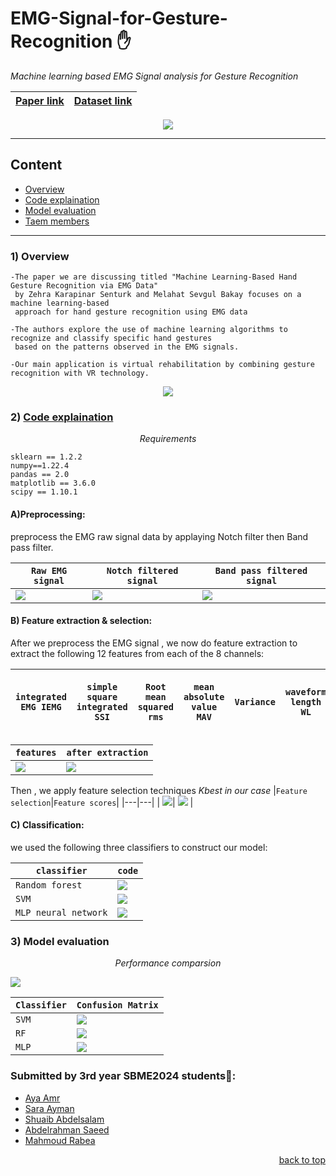 <div id = 'top'></div>

# EMG-Signal-for-Gesture-Recognition ✋
*Machine learning based  EMG Signal analysis for Gesture Recognition* 

<div align='center'>
  
|<a href='https://drive.google.com/file/d/1D-TNMB92HCPmb8BEV5W2UBFqL8hZzKN6/view?usp=share_link'>Paper link</a>|<a href='https://archive.ics.uci.edu/ml/datasets/EMG+data+for+gestures'>Dataset link</a>|
|---|---|

<img src ="https://github.com/SaraElwatany/EMG-Signal-for-Gesture-Recognition/blob/main/snaps/Handgesture.png">

</div> 

________________________________________________

## Content

* <a href='#overview'>Overview</a>
* <a href='#code'>Code explaination</a>
* <a href='#model'>Model evaluation</a>
* <a href='#team'>Taem members</a>

________________________________________________

<div id='overview'>
  
### 1) Overview
```
-The paper we are discussing titled "Machine Learning-Based Hand Gesture Recognition via EMG Data"
 by Zehra Karapinar Senturk and Melahat Sevgul Bakay focuses on a machine learning-based 
 approach for hand gesture recognition using EMG data

-The authors explore the use of machine learning algorithms to recognize and classify specific hand gestures
 based on the patterns observed in the EMG signals.

-Our main application is virtual rehabilitation by combining gesture recognition with VR technology. 
```
<div align='center'>

<img src ="https://github.com/SaraElwatany/EMG-Signal-for-Gesture-Recognition/blob/main/snaps/Poster.jpg">

</div>

</div> 


</div>

<div id='code'>
  
### 2) <a href='https://github.com/SaraElwatany/EMG-Signal-for-Gesture-Recognition/blob/main/CodeGuide.txt'>Code explaination</a>
  *<p align='center'>Requirements</p>*
```
sklearn == 1.2.2
numpy==1.22.4
pandas == 2.0
matplotlib == 3.6.0
scipy == 1.10.1  
``` 
#### A)Preprocessing:
preprocess the EMG raw signal data by applaying Notch filter then Band pass filter.

|`Raw EMG signal` | `Notch filtered signal` | `Band pass filtered signal` |
|---|---|----|
|<img src ='https://github.com/SaraElwatany/EMG-Signal-for-Gesture-Recognition/blob/main/snaps/rawsignal.png'>|<img src ='https://github.com/SaraElwatany/EMG-Signal-for-Gesture-Recognition/blob/main/snaps/notch.png'>|<img src ='https://github.com/SaraElwatany/EMG-Signal-for-Gesture-Recognition/blob/main/snaps/bandpass.png'>|
  
#### B) Feature extraction & selection:
After we preprocess the EMG signal , we now do feature extraction to extract the following 12 features from each of the 8 channels:

| `integrated EMG IEMG` | `simple square integrated SSI`| `Root mean squared rms` | `mean absolute value MAV` | `Variance` | `waveform length WL`| `peak to peak ptp` | `difference absolute mean value DAMV` | `difference absolute standard deviation value DASDV` | `Willison amplitude WAMP` | `min` | `max` |
|---|---|----|---|---|----|---|---|----| --- | --- | ----|

|`features`|`after extraction`|
|---|----|
|<img src ='https://github.com/SaraElwatany/EMG-Signal-for-Gesture-Recognition/blob/main/snaps/features.png'>|<img src ='https://github.com/SaraElwatany/EMG-Signal-for-Gesture-Recognition/blob/main/snaps/featuresextraction.png'>|

Then , we apply feature selection techniques *Kbest in our case*
|`Feature selection`|`Feature scores`|
|---|---|
| <img src ='https://github.com/SaraElwatany/EMG-Signal-for-Gesture-Recognition/blob/main/snaps/featuresselection.png'>| <img src ='https://github.com/SaraElwatany/EMG-Signal-for-Gesture-Recognition/blob/main/snaps/featuresscores.png'> |

#### C) Classification:
we used the following three classifiers to construct our model:
<div align='center'>
  
|`classifier`|`code`|
|-------|-------|
|`Random forest`|<img src ='https://github.com/SaraElwatany/EMG-Signal-for-Gesture-Recognition/blob/main/snaps/rf.png'>|
|`SVM`|<img src ='https://github.com/SaraElwatany/EMG-Signal-for-Gesture-Recognition/blob/main/snaps/svm.png'>|
|`MLP neural network`|<img src ='https://github.com/SaraElwatany/EMG-Signal-for-Gesture-Recognition/blob/main/snaps/mlp.png'>|
</div>  

</div>


<div id='model'>
  
### 3) Model evaluation
*<p align='center'>Performance comparsion</p>*
<img src ='https://github.com/SaraElwatany/EMG-Signal-for-Gesture-Recognition/blob/main/snaps/comparsion.png'>  

<div align='center'>  
  
|`Classifier`|`Confusion Matrix`|
|----|----|
|`SVM`|<img src ='https://github.com/SaraElwatany/EMG-Signal-for-Gesture-Recognition/blob/main/snaps/svmcm.png'>|
|`RF`|<img src ='https://github.com/SaraElwatany/EMG-Signal-for-Gesture-Recognition/blob/main/snaps/rfcm.png'>|
|`MLP`|<img src ='https://github.com/SaraElwatany/EMG-Signal-for-Gesture-Recognition/blob/main/snaps/mlpcm.png'>|

</div>  
</div>

<div id='team'>
  
### Submitted by 3rd year SBME2024 students💉:
* [Aya Amr](https://github.com/ayaamrr) 
* [Sara Ayman](https://github.com/SaraElwatany) 
* [Shuaib Abdelsalam](https://github.com/ShuaibSaleh)
* [Abdelrahman Saeed](https://github.com/Abdelrahman-Yousef) 
* [Mahmoud Rabea](https://github.com/MahmoudRabea13) 
</div>

<p align="right"><a href="#top">back to top</a></p>
